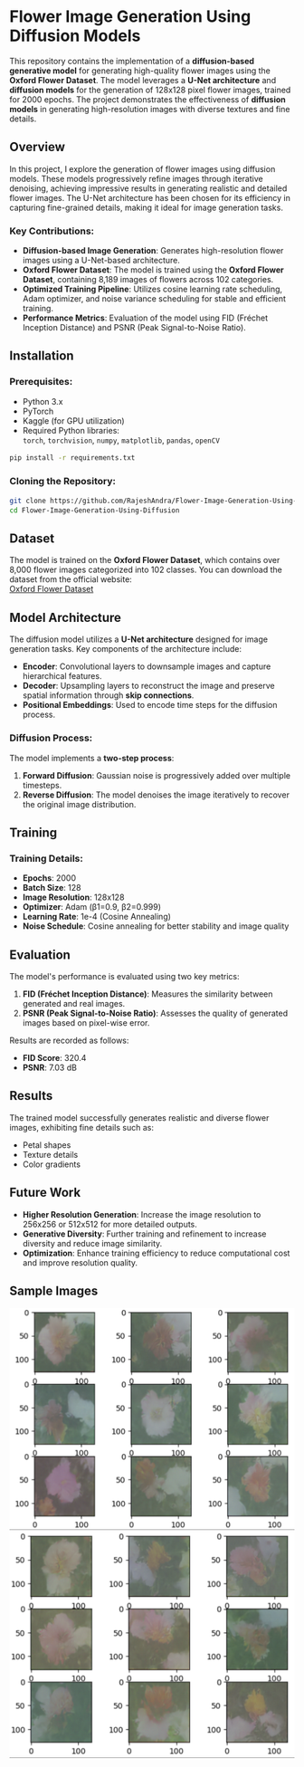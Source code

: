 # Flower Image Generation Using Diffusion Models

This repository contains the implementation of a **diffusion-based generative model** for generating high-quality flower images using the **Oxford Flower Dataset**. The model leverages a **U-Net architecture** and **diffusion models** for the generation of 128x128 pixel flower images, trained for 2000 epochs. The project demonstrates the effectiveness of **diffusion models** in generating high-resolution images with diverse textures and fine details.

## Overview

In this project, I explore the generation of flower images using diffusion models. These models progressively refine images through iterative denoising, achieving impressive results in generating realistic and detailed flower images. The U-Net architecture has been chosen for its efficiency in capturing fine-grained details, making it ideal for image generation tasks.

### Key Contributions:
- **Diffusion-based Image Generation**: Generates high-resolution flower images using a U-Net-based architecture.
- **Oxford Flower Dataset**: The model is trained using the **Oxford Flower Dataset**, containing 8,189 images of flowers across 102 categories.
- **Optimized Training Pipeline**: Utilizes cosine learning rate scheduling, Adam optimizer, and noise variance scheduling for stable and efficient training.
- **Performance Metrics**: Evaluation of the model using FID (Fréchet Inception Distance) and PSNR (Peak Signal-to-Noise Ratio).

## Installation

### Prerequisites:
- Python 3.x
- PyTorch
- Kaggle (for GPU utilization)
- Required Python libraries:  
  `torch`, `torchvision`, `numpy`, `matplotlib`, `pandas`, `openCV`

```bash
pip install -r requirements.txt
```

### Cloning the Repository:
```bash
git clone https://github.com/RajeshAndra/Flower-Image-Generation-Using-Diffusion.git
cd Flower-Image-Generation-Using-Diffusion
```

## Dataset

The model is trained on the **Oxford Flower Dataset**, which contains over 8,000 flower images categorized into 102 classes. You can download the dataset from the official website:  
[Oxford Flower Dataset](https://www.robots.ox.ac.uk/~vgg/data/flowers/)

## Model Architecture

The diffusion model utilizes a **U-Net architecture** designed for image generation tasks. Key components of the architecture include:
- **Encoder**: Convolutional layers to downsample images and capture hierarchical features.
- **Decoder**: Upsampling layers to reconstruct the image and preserve spatial information through **skip connections**.
- **Positional Embeddings**: Used to encode time steps for the diffusion process.

### Diffusion Process:
The model implements a **two-step process**:
1. **Forward Diffusion**: Gaussian noise is progressively added over multiple timesteps.
2. **Reverse Diffusion**: The model denoises the image iteratively to recover the original image distribution.

## Training

### Training Details:
- **Epochs**: 2000
- **Batch Size**: 128
- **Image Resolution**: 128x128
- **Optimizer**: Adam (β1=0.9, β2=0.999)
- **Learning Rate**: 1e-4 (Cosine Annealing)
- **Noise Schedule**: Cosine annealing for better stability and image quality

## Evaluation

The model's performance is evaluated using two key metrics:
1. **FID (Fréchet Inception Distance)**: Measures the similarity between generated and real images.
2. **PSNR (Peak Signal-to-Noise Ratio)**: Assesses the quality of generated images based on pixel-wise error.

Results are recorded as follows:
- **FID Score**: 320.4
- **PSNR**: 7.03 dB

## Results

The trained model successfully generates realistic and diverse flower images, exhibiting fine details such as:
- Petal shapes
- Texture details
- Color gradients

## Future Work

- **Higher Resolution Generation**: Increase the image resolution to 256x256 or 512x512 for more detailed outputs.
- **Generative Diversity**: Further training and refinement to increase diversity and reduce image similarity.
- **Optimization**: Enhance training efficiency to reduce computational cost and improve resolution quality.

## Sample Images

<div style="text-align: center;">

<img src="Images/image.png" alt="Sample Image 1" width="600">

<img src="Images/image1.png" alt="Sample Image 2" width="600">
</div>
